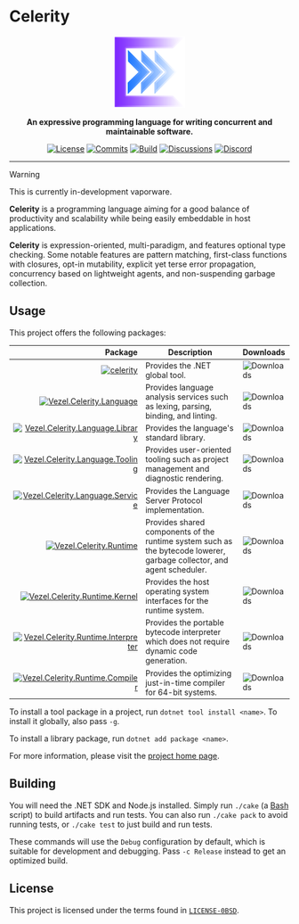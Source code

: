 # Celerity

<div align="center">
    <img src="celerity.svg"
         width="128"
         alt="Celerity" />
</div>

<p align="center">
    <strong>
        An expressive programming language for writing concurrent and
        maintainable software.
    </strong>
</p>

<div align="center">

[![License](https://img.shields.io/github/license/vezel-dev/celerity?color=brown)](LICENSE-0BSD)
[![Commits](https://img.shields.io/github/commit-activity/m/vezel-dev/celerity/master?label=commits&color=slateblue)](https://github.com/vezel-dev/celerity/commits/master)
[![Build](https://img.shields.io/github/actions/workflow/status/vezel-dev/celerity/build.yml?branch=master)](https://github.com/vezel-dev/celerity/actions/workflows/build.yml)
[![Discussions](https://img.shields.io/github/discussions/vezel-dev/celerity?color=teal)](https://github.com/vezel-dev/celerity/discussions)
[![Discord](https://img.shields.io/discord/960716713136095232?color=peru&label=discord)](https://discord.gg/uD8maMVVFX)

</div>

--------------------------------------------------------------------------------

> [!WARNING]
> This is currently in-development vaporware.

**Celerity** is a programming language aiming for a good balance of
productivity and scalability while being easily embeddable in host applications.

**Celerity** is expression-oriented, multi-paradigm, and features optional type
checking. Some notable features are pattern matching, first-class functions with
closures, opt-in mutability, explicit yet terse error propagation, concurrency
based on lightweight agents, and non-suspending garbage collection.

## Usage

This project offers the following packages:

| Package | Description | Downloads |
| -: | - | :- |
| [![celerity][driver-img]][driver-pkg] | Provides the .NET global tool. | ![Downloads][driver-dls] |
| [![Vezel.Celerity.Language][language-core-img]][language-core-pkg] | Provides language analysis services such as lexing, parsing, binding, and linting. | ![Downloads][language-core-dls] |
| [![Vezel.Celerity.Language.Library][language-library-img]][language-library-pkg] | Provides the language's standard library. | ![Downloads][language-library-dls] |
| [![Vezel.Celerity.Language.Tooling][language-tooling-img]][language-tooling-pkg] | Provides user-oriented tooling such as project management and diagnostic rendering. | ![Downloads][language-tooling-dls] |
| [![Vezel.Celerity.Language.Service][language-service-img]][language-service-pkg] | Provides the Language Server Protocol implementation. | ![Downloads][language-service-dls] |
| [![Vezel.Celerity.Runtime][runtime-core-img]][runtime-core-pkg] | Provides shared components of the runtime system such as the bytecode lowerer, garbage collector, and agent scheduler. | ![Downloads][runtime-core-dls] |
| [![Vezel.Celerity.Runtime.Kernel][runtime-kernel-img]][runtime-kernel-pkg] | Provides the host operating system interfaces for the runtime system. | ![Downloads][runtime-kernel-dls] |
| [![Vezel.Celerity.Runtime.Interpreter][runtime-interpreter-img]][runtime-interpreter-pkg] | Provides the portable bytecode interpreter which does not require dynamic code generation. | ![Downloads][runtime-interpreter-dls] |
| [![Vezel.Celerity.Runtime.Compiler][runtime-compiler-img]][runtime-compiler-pkg] | Provides the optimizing just-in-time compiler for 64-bit systems. | ![Downloads][runtime-compiler-dls] |

[driver-pkg]: https://www.nuget.org/packages/celerity
[language-core-pkg]: https://www.nuget.org/packages/Vezel.Celerity.Language
[language-library-pkg]: https://www.nuget.org/packages/Vezel.Celerity.Language.Library
[language-tooling-pkg]: https://www.nuget.org/packages/Vezel.Celerity.Language.Tooling
[language-service-pkg]: https://www.nuget.org/packages/Vezel.Celerity.Language.Service
[runtime-core-pkg]: https://www.nuget.org/packages/Vezel.Celerity.Runtime
[runtime-kernel-pkg]: https://www.nuget.org/packages/Vezel.Celerity.Runtime.Kernel
[runtime-interpreter-pkg]: https://www.nuget.org/packages/Vezel.Celerity.Runtime.Interpreter
[runtime-compiler-pkg]: https://www.nuget.org/packages/Vezel.Celerity.Runtime.Compiler

[driver-img]: https://img.shields.io/nuget/v/celerity?label=celerity
[language-core-img]: https://img.shields.io/nuget/v/Vezel.Celerity.Language?label=Vezel.Celerity.Language
[language-library-img]: https://img.shields.io/nuget/v/Vezel.Celerity.Language.Library?label=Vezel.Celerity.Language.Library
[language-tooling-img]: https://img.shields.io/nuget/v/Vezel.Celerity.Language.Tooling?label=Vezel.Celerity.Language.Tooling
[language-service-img]: https://img.shields.io/nuget/v/Vezel.Celerity.Language.Service?label=Vezel.Celerity.Language.Service
[runtime-core-img]: https://img.shields.io/nuget/v/Vezel.Celerity.Runtime?label=Vezel.Celerity.Runtime
[runtime-kernel-img]: https://img.shields.io/nuget/v/Vezel.Celerity.Runtime.Kernel?label=Vezel.Celerity.Runtime.Kernel
[runtime-interpreter-img]: https://img.shields.io/nuget/v/Vezel.Celerity.Runtime.Interpreter?label=Vezel.Celerity.Runtime.Interpreter
[runtime-compiler-img]: https://img.shields.io/nuget/v/Vezel.Celerity.Runtime.Compiler?label=Vezel.Celerity.Runtime.Compiler

[driver-dls]: https://img.shields.io/nuget/dt/celerity?label=
[language-core-dls]: https://img.shields.io/nuget/dt/Vezel.Celerity.Language?label=
[language-library-dls]: https://img.shields.io/nuget/dt/Vezel.Celerity.Language.Library?label=
[language-tooling-dls]: https://img.shields.io/nuget/dt/Vezel.Celerity.Language.Tooling?label=
[language-service-dls]: https://img.shields.io/nuget/dt/Vezel.Celerity.Language.Service?label=
[runtime-core-dls]: https://img.shields.io/nuget/dt/Vezel.Celerity.Runtime?label=
[runtime-kernel-dls]: https://img.shields.io/nuget/dt/Vezel.Celerity.Runtime.Kernel?label=
[runtime-interpreter-dls]: https://img.shields.io/nuget/dt/Vezel.Celerity.Runtime.Interpreter?label=
[runtime-compiler-dls]: https://img.shields.io/nuget/dt/Vezel.Celerity.Runtime.Compiler?label=

To install a tool package in a project, run `dotnet tool install <name>`. To
install it globally, also pass `-g`.

To install a library package, run `dotnet add package <name>`.

For more information, please visit the
[project home page](https://docs.vezel.dev/celerity).

## Building

You will need the .NET SDK and Node.js installed. Simply run `./cake`
(a [Bash](https://www.gnu.org/software/bash) script) to build artifacts and run
tests. You can also run `./cake pack` to avoid running tests, or `./cake test`
to just build and run tests.

These commands will use the `Debug` configuration by default, which is suitable
for development and debugging. Pass `-c Release` instead to get an optimized
build.

## License

This project is licensed under the terms found in
[`LICENSE-0BSD`](LICENSE-0BSD).
